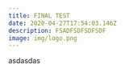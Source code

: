 ```yaml
---
title: FINAL TEST
date: 2020-04-27T17:54:03.146Z
description: FSADFSDFSDFSDF
image: img/logo.png
---
```

asdasdas